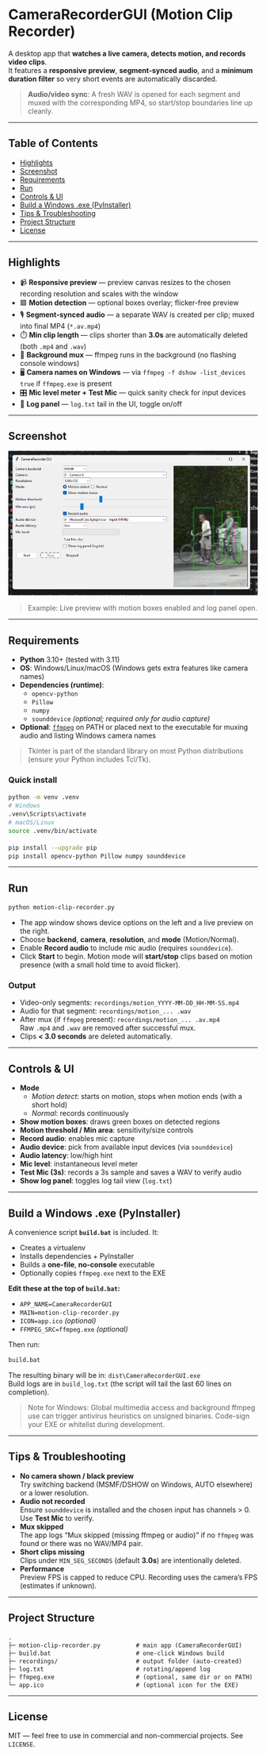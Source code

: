 # CameraRecorderGUI (Motion Clip Recorder)

A desktop app that **watches a live camera, detects motion, and records video clips**.  
It features a **responsive preview**, **segment-synced audio**, and a **minimum duration filter** so very short events are automatically discarded.

> **Audio/video sync**: A fresh WAV is opened for each segment and muxed with the corresponding MP4, so start/stop boundaries line up cleanly.

---

## Table of Contents

- [Highlights](#highlights)
- [Screenshot](#screenshot)
- [Requirements](#requirements)
- [Run](#run)
- [Controls & UI](#controls--ui)
- [Build a Windows .exe (PyInstaller)](#build-a-windows-exe-pyinstaller)
- [Tips & Troubleshooting](#tips--troubleshooting)
- [Project Structure](#project-structure)
- [License](#license)

---

## Highlights

- 📹 **Responsive preview** — preview canvas resizes to the chosen recording resolution and scales with the window
- 🟩 **Motion detection** — optional boxes overlay; flicker-free preview
- 🎙️ **Segment-synced audio** — a separate WAV is created per clip; muxed into final MP4 (`*.av.mp4`)
- ⏱️ **Min clip length** — clips shorter than **3.0s** are automatically deleted (both `.mp4` and `.wav`)
- 🧰 **Background mux** — ffmpeg runs in the background (no flashing console windows)
- 🖥️ **Camera names on Windows** — via `ffmpeg -f dshow -list_devices true` if `ffmpeg.exe` is present
- 🎛️ **Mic level meter + Test Mic** — quick sanity check for input devices
- 🧾 **Log panel** — `log.txt` tail in the UI, toggle on/off

---

## Screenshot

<p align="center">
  <img src="screenshot.png" alt="CameraRecorderGUI preview with motion boxes" width="600">
</p>

> Example: Live preview with motion boxes enabled and log panel open.

---

## Requirements

- **Python** 3.10+ (tested with 3.11)
- **OS**: Windows/Linux/macOS (Windows gets extra features like camera names)
- **Dependencies (runtime)**:
  - `opencv-python`
  - `Pillow`
  - `numpy`
  - `sounddevice` _(optional; required only for audio capture)_
- **Optional**: [`ffmpeg`](https://github.com/BtbN/FFmpeg-Builds/releases) on PATH or placed next to the executable for muxing audio and listing Windows camera names

> Tkinter is part of the standard library on most Python distributions (ensure your Python includes Tcl/Tk).

### Quick install

```bash
python -m venv .venv
# Windows
.venv\Scripts\activate
# macOS/Linux
source .venv/bin/activate

pip install --upgrade pip
pip install opencv-python Pillow numpy sounddevice
```

---

## Run

```bash
python motion-clip-recorder.py
```

- The app window shows device options on the left and a live preview on the right.
- Choose **backend**, **camera**, **resolution**, and **mode** (Motion/Normal).
- Enable **Record audio** to include mic audio (requires `sounddevice`).
- Click **Start** to begin. Motion mode will **start/stop** clips based on motion presence (with a small hold time to avoid flicker).

### Output

- Video-only segments: `recordings/motion_YYYY-MM-DD_HH-MM-SS.mp4`
- Audio for that segment: `recordings/motion_... .wav`
- After mux (if `ffmpeg` present): `recordings/motion_... .av.mp4`  
  Raw `.mp4` and `.wav` are removed after successful mux.
- Clips **< 3.0 seconds** are deleted automatically.

---

## Controls & UI

- **Mode**
  - _Motion detect_: starts on motion, stops when motion ends (with a short hold)
  - _Normal_: records continuously
- **Show motion boxes**: draws green boxes on detected regions
- **Motion threshold / Min area**: sensitivity/size controls
- **Record audio**: enables mic capture
- **Audio device**: pick from available input devices (via `sounddevice`)
- **Audio latency**: low/high hint
- **Mic level**: instantaneous level meter
- **Test Mic (3s)**: records a 3s sample and saves a WAV to verify audio
- **Show log panel**: toggles log tail view (`log.txt`)

---

## Build a Windows .exe (PyInstaller)

A convenience script **`build.bat`** is included. It:

- Creates a virtualenv
- Installs dependencies + PyInstaller
- Builds a **one-file**, **no-console** executable
- Optionally copies `ffmpeg.exe` next to the EXE

**Edit these at the top of `build.bat`:**

- `APP_NAME=CameraRecorderGUI`
- `MAIN=motion-clip-recorder.py`
- `ICON=app.ico` _(optional)_
- `FFMPEG_SRC=ffmpeg.exe` _(optional)_

Then run:

```bat
build.bat
```

The resulting binary will be in: `dist\CameraRecorderGUI.exe`  
Build logs are in `build_log.txt` (the script will tail the last 60 lines on completion).

> Note for Windows: Global multimedia access and background ffmpeg use can trigger antivirus heuristics on unsigned binaries. Code-sign your EXE or whitelist during development.

---

## Tips & Troubleshooting

- **No camera shown / black preview**  
  Try switching backend (MSMF/DSHOW on Windows, AUTO elsewhere) or a lower resolution.
- **Audio not recorded**  
  Ensure `sounddevice` is installed and the chosen input has channels > 0. Use **Test Mic** to verify.
- **Mux skipped**  
  The app logs “Mux skipped (missing ffmpeg or audio)” if no `ffmpeg` was found or there was no WAV/MP4 pair.
- **Short clips missing**  
  Clips under `MIN_SEG_SECONDS` (default **3.0s**) are intentionally deleted.
- **Performance**  
  Preview FPS is capped to reduce CPU. Recording uses the camera’s FPS (estimates if unknown).

---

## Project Structure

```
.
├─ motion-clip-recorder.py          # main app (CameraRecorderGUI)
├─ build.bat                        # one-click Windows build
├─ recordings/                      # output folder (auto-created)
├─ log.txt                          # rotating/append log
├─ ffmpeg.exe                       # (optional, same dir or on PATH)
└─ app.ico                          # (optional icon for the EXE)
```

---

## License

MIT — feel free to use in commercial and non-commercial projects. See `LICENSE`.
